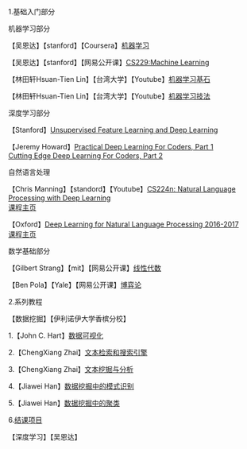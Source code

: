 1.基础入门部分

   机器学习部分
   
  【吴恩达】【stanford】【Coursera】[机器学习](https://www.coursera.org/learn/machine-learning)
  
  【吴恩达】【stanford】【网易公开课】[CS229:Machine Learning](http://open.163.com/special/opencourse/machinelearning.html)

  【林田轩Hsuan-Tien Lin】【台湾大学】【Youtube】[机器学习基石](https://www.youtube.com/watch?v=nQvpFSMPhr0&list=PLXVfgk9fNX2I7tB6oIINGBmW50rrmFTqf)

  【林田轩Hsuan-Tien Lin】【台湾大学】【Youtube】[机器学习技法](https://www.youtube.com/playlist?list=PLXVfgk9fNX2IQOYPmqjqWsNUFl2kpk1U2)

 
  深度学习部分
  
  【Stanford】[Unsupervised Feature Learning and Deep Learning](http://ufldl.stanford.edu/wiki/index.php/UFLDL_Tutorial)

  【Jeremy Howard】[Practical Deep Learning For Coders, Part 1](http://course.fast.ai/index.html) <br>[Cutting Edge Deep Learning For Coders, Part 2](http://course.fast.ai/part2.html)

  自然语言处理
  
  【Chris Manning】【standord】【Youtube】[CS224n: Natural Language Processing with Deep Learning](https://www.youtube.com/playlist?list=PL3FW7Lu3i5Jsnh1rnUwq_TcylNr7EkRe6)<br> [课程主页](http://web.stanford.edu/class/cs224n/)

  【Oxford】[Deep Learning for Natural Language Processing  2016-2017 ](https://github.com/oxford-cs-deepnlp-2017/lectures) <br>[课程主页](http://www.cs.ox.ac.uk/teaching/courses/2016-2017/dl/)

  

 数学基础部分
 
  【Gilbert Strang】【mit】【网易公开课】[线性代数](http://open.163.com/special/opencourse/daishu.html)
  
  【Ben Pola】【Yale】【网易公开课】[博弈论](http://open.163.com/special/gametheory/)


2.系列教程
  
  【数据挖掘】【伊利诺伊大学香槟分校】
  
  1.【John C. Hart】[数据可视化](https://www.coursera.org/learn/datavisualization/home/welcome)
   
  2.【ChengXiang Zhai】[文本检索和搜索引擎](https://www.coursera.org/learn/text-retrieval)
   
  3.【ChengXiang Zhai】[文本挖掘与分析](https://www.coursera.org/learn/text-mining/home/welcome)
   
  4.【Jiawei Han】[数据挖掘中的模式识别](https://www.coursera.org/learn/data-patterns/home/welcome)
   
  5.【Jiawei Han】[数据挖掘中的聚类](https://www.coursera.org/learn/cluster-analysis)
   
  6.[结课项目](https://www.coursera.org/learn/data-mining-project)


  【深度学习】【吴恩达】

   
   
